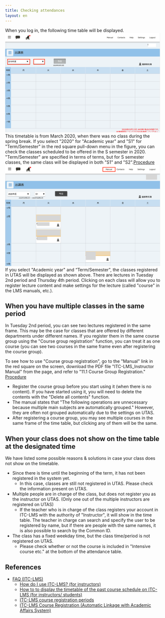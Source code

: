 ```yaml
---
title: Checking attendances
layout: en
---
```


When you log in, the following time table will be displayed.
![出講表1](img/schedule1.png)
This timetable is from March 2020, when there was no class during the spring break. If you select "2020" for "Academic year" and "S1" for "Term/Semester" in the red square pull-down menu in the figure, you can check the classes scheduled to be offered in the S semester in 2020. "Term/Semester" are specified in terms of terms, but for S semester classes, the same class will be displayed in both "S1" and "S2".[Procedure](https://youtu.be/V-FN5muQw_Q)
![出講表2](img/schedule2.png)
If you select "Academic year" and “Term/Semester", the classes registered in UTAS will be displayed as shown above. There are lectures in Tuesday 2nd period and Thursday 4th period. Clicking on each class will allow you to register lecture content and make settings for the lecture (called "course" in the LMS manuals, etc.).

## When you have multiple classes in the same period
In Tuesday 2nd period, you can see two lectures registered in the same frame. This may be the case for classes that are offered by different departments under different names. If you register them in the same course group using the "Course group registration" function, you can treat it as one course (you can see two courses in the same frame even after registering the course group).

To see how to use "Course group registration", go to the "Manual" link in the red square on the screen, download the PDF file "ITC-LMS_Instructor Manual" from the page, and refer to "11.1 Course Group Registration." [Procedure](https://youtu.be/HJyOrTdT0l4)
*  Register the course group before you start using it (when there is no content). If you have started using it, you will need to delete the contents with the "Delete all contents" function.
* The manual states that "The following operations are unnecessary because multiple main subjects are automatically grouped." However, they are often not grouped automatically due to the settings on UTAS.
* After registering a course group, you may see multiple courses in the same frame of the time table, but clicking any of them will be the same.

## When your class does not show on the time table at the designated time
We have listed some possible reasons & solutions in case your class does not show on the timetable.

* Since there is time until the beginning of the term, it has not been registered in the system yet.
  * In this case, classes are still not registered in UTAS. Please check the information present on UTAS.
* Multiple people are in charge of the class, but does not register you as the instructor on UTAS. (Only one out of the multiple instructors are registered on UTAS)
  * If the teacher who is in charge of the class registers your account in ITC-LMS with the authority of "Instructor", it will show in the time table. The teacher in charge can search and specify the user to be registered by name, but if there are people with the same names, it is also possible to search by the Common ID.
* The class has a fixed weekday time, but the class time/period is not registered on UTAS.
  * Please check whether or not the course is included in "Intensive course etc." at the bottom of the attendance table.


## References
* <a href="https://www.ecc.u-tokyo.ac.jp/itc-lms/faq.html">FAQ (ITC-LMS)</a>
  * <a href="https://www.ecc.u-tokyo.ac.jp/announcement/2014/03/12_1822.html">How do I use ITC-LMS? (for instructors)</a>
  * <a href="https://www.ecc.u-tokyo.ac.jp/announcement/2014/09/03_1946.html">How to to display the timetable of the past course schedule on ITC-LMS (for instructors/ students)</a>
  * <a href="https://www.ecc.u-tokyo.ac.jp/announcement/2014/08/22_1942.html">ITC-LMS course registration periods</a>
  * <a href="https://www.ecc.u-tokyo.ac.jp/announcement/2015/03/30_2026.html">ITC-LMS Course Registration (Automatic Linkage with Academic Affairs System)</a>
